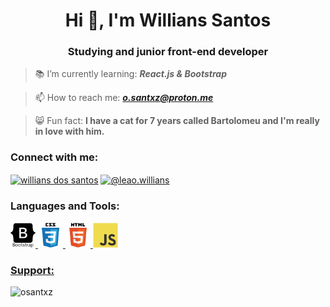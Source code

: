 <h1 align="center">Hi 👋, I'm Willians Santos</h1>
<h3 align="center">Studying and junior front-end developer</h3>

> 📚 I’m currently learning: <b><i>React.js & Bootstrap</i></b>

> 📫 How to reach me: <b><i>o.santxz@proton.me</i></b>

> 😸 Fun fact: **I have a cat for 7 years called Bartolomeu and I'm really in love with him.**

<h3 align="left">Connect with me:</h3>
<p align="left">
<a href="https://www.linkedin.com/in/willians-dos-santos-212932254/" target="blank"><img align="center" src="https://raw.githubusercontent.com/rahuldkjain/github-profile-readme-generator/master/src/images/icons/Social/linked-in-alt.svg" alt="willians dos santos" height="30" width="40" /></a>
<a href="https://www.instagram.com/leao.willians/" target="blank"><img align="center" src="https://raw.githubusercontent.com/rahuldkjain/github-profile-readme-generator/master/src/images/icons/Social/instagram.svg" alt="@leao.willians" height="30" width="40" /></a>
</p>

<h3 align="left">Languages and Tools:</h3>
<p align="left"> <a href="https://getbootstrap.com" target="_blank" rel="noreferrer"> <img src="https://raw.githubusercontent.com/devicons/devicon/master/icons/bootstrap/bootstrap-plain-wordmark.svg" alt="bootstrap" width="40" height="40"/> </a> <a href="https://www.w3schools.com/css/" target="_blank" rel="noreferrer"> <img src="https://raw.githubusercontent.com/devicons/devicon/master/icons/css3/css3-original-wordmark.svg" alt="css3" width="40" height="40"/> </a> <a href="https://www.w3.org/html/" target="_blank" rel="noreferrer"> <img src="https://raw.githubusercontent.com/devicons/devicon/master/icons/html5/html5-original-wordmark.svg" alt="html5" width="40" height="40"/> </a> <a href="https://developer.mozilla.org/en-US/docs/Web/JavaScript" target="_blank" rel="noreferrer"> <img src="https://raw.githubusercontent.com/devicons/devicon/master/icons/javascript/javascript-original.svg" alt="javascript" width="40" height="40"/>

<h3 align="left">Support:</h3>
<p><a href="https://www.buymeacoffee.com/osantxz"> <img align="left" src="https://cdn.buymeacoffee.com/buttons/v2/default-yellow.png" height="50" width="210" alt="osantxz" /></a></p><br><br>
